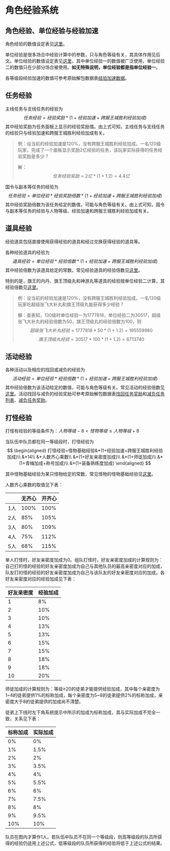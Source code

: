 # 角色经验系统

## 角色经验、单位经验与经验加速

角色经验的数值设定表见[这里](角色经验表.md)。

单位经验是很多场合中经验计算中的参数，只与角色等级有关，其具体作用见后文。单位经验的数值设定表见[这里](单位经验表.md)，其中单位经验一的数值被广泛使用，单位经验二的数值只在少部分场合被使用。**如无特殊说明，单位经验都是指单位经验一**。

各等级段经验加速的数值可参考原始解包数据表[经验加速数据][经验加速数据]。

## 任务经验

主线任务与支线任务的经验为
$$任务经验=经验奖励*(1+经验加速+跨服王城胜利经验加成)$$
其中经验奖励为任务面板上显示的经验奖励值。由上式可知，主线任务与支线任务的经验只与经验加速和跨服王城胜利经验加成有关。

> 例：设当前的经验加速是120%，没有跨服王城胜利经验加成。一名120级玩家，完成了一个面板显示奖励2亿经验的任务，该玩家实际获得的任务经验奖励是多少？
>
> 解：$$任务经验奖励=2亿*(1+1.2)=4.4亿$$

国令与副本等任务的经验为
$$任务经验=单位经验*经验奖励倍数*(1+经验加速+跨服王城胜利经验加成)$$
其中经验奖励倍数为该任务给定的数值，可能与角色等级有关。由上式可知，国令与副本等任务的经验与人物等级、经验加速和跨服王城胜利经验加成有关。

## 道具经验

经验道具包括直接使用获得经验的道具和经过兑换获得经验的道具等。

各种经验道具的经验为
$$道具经验=单位经验*经验倍数*(1+经验加速+跨服王城胜利经验加成)$$
其中经验倍数为该道具给定的常数。常见经验道具的经验倍数见[这里](常见道具经验倍数表.md)。

特别的是，旗王的内丹、旗王顶级丸和神游丸等道具的经验按单位经验二计算，其经验倍数见[这里](常见道具经验倍数表二.md)。

> 例：设当前的经验加速是120%，没有跨服王城胜利经验加成。一名130级玩家吃超级张飞大补丸和旗王顶级丸能获得多少经验？
>
> 解：查表知，130级时单位经验一为1777818，单位经验二为30517，超级张飞大补丸的经验倍数为50，旗王顶级丸的经验倍数为100，则
> $$超级张飞大补丸经验=1777818*50*(1+1.2)=195559980$$
> $$旗王顶级丸经验=30517*100*(1+1.2)=6713740$$

## 活动经验

各种活动以及相应的找回或减负的经验为
$$活动经验=单位经验*经验倍数*(1+经验加速+跨服王城胜利经验加成)$$
其中经验倍数为该活动给定的数值，可能与角色等级有关。常见活动的经验倍数见[这里](常见活动经验倍数表.md)。活动找回与减负的经验奖励可参考原始解包数据表[找回任务奖励][找回任务奖励]和[减负任务列表][减负任务列表]、[减负任务奖励][减负任务奖励]。

## 打怪经验

打怪有经验的等级条件为：$人物等级−8<怪物等级≤人物等级+8$

当队伍中队员都在同一等级段时，打怪经验为
$$
\begin{aligned}
打怪经验=怪物基础经验&*(1+经验加速+跨服王城胜利经验加成)\\
&*14\\
&*人数齐心乘数\\
&*(1+好友亲密度加成)\\
&*(1+师徒加成)\\
&*(1+青梅加成+称号加成)\\
&*(1+装备熟练度加成)
\end{aligned}
$$

其中怪物基础经验为某只怪物给定的常数，常见怪物的怪物基础经验见[这里](常见怪物基础经验表.md)。

人数齐心乘数的取值见下表：

||无齐心|开齐心|
|----|----|----|
|1人|100%|100%|
|2人|85%|105%|
|3人|80%|109%|
|4人|75%|112%|
|5人|68%|115%|

单人打怪时，好友亲密度加成为0。组队打怪时，好友亲密度加成的计算规则为：自己打的怪的经验的好友亲密度加成为自己与其他队员的最高亲密度对应的加成，队友打的怪的经验的好友亲密度加成为自己与该队友的好友亲密度对应的加成。各好友亲密度对应的经验加成见下表：

|好友亲密度|经验加成|
|----|----|
|1|8%|
|2|10%|
|3|10%|
|4|13%|
|5|13%|
|6|15%|
|7|15%|
|8|18%|
|9|18%|
|10|20%|

师徒加成的计算规则为：等级≥20的徒弟才能提供经验加成，其中每个亲密度为1\~4的徒弟提供1%的标称加成，每个亲密度为5\~8的徒弟提供2%的标称加成，亲密度大于8的徒弟提供的加成尚不清楚。

徒弟上下线时左下角系统提示中所示的加成为标称加成，其与实际加成不完全一致，关系见下表：

|标称加成|实际加成|
|----|----|
|0%|0%|
|1%|1.5%|
|2%|2%|
|3%|3.5%|
|4%|4%|
|5%|5.5%|
|6%|6%|
|7%|7.5%|
|8%|8%|
|9%|9.5%|
|10%|10%|

队员在图内才算作1人。若队伍中队员不在同一个等级段，则高等级段的队员所获得的经验仍适用上述公式，低等级段的队员所获得的经验将低于上述公式的结果。

[经验加速数据]: https://view.officeapps.live.com/op/view.aspx?src=https://cloud.tsinghua.edu.cn/f/e8199a18f0034749ae2b/?dl=1
[找回任务奖励]: https://view.officeapps.live.com/op/view.aspx?src=https://cloud.tsinghua.edu.cn/f/887623fded6144e4af43/?dl=1
[减负任务列表]: https://view.officeapps.live.com/op/view.aspx?src=https://cloud.tsinghua.edu.cn/f/308bc499a21d489582a5/?dl=1
[减负任务奖励]: https://view.officeapps.live.com/op/view.aspx?src=https://cloud.tsinghua.edu.cn/f/ec983f419ab84507a9d7/?dl=1

